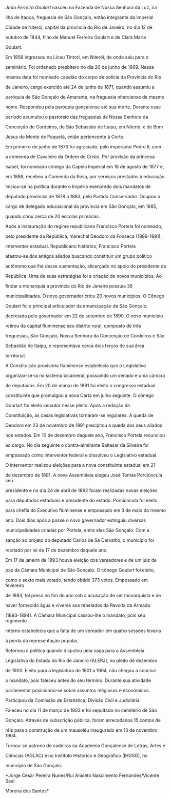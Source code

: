 

*João Ferreira Goulart* nasceu na Fazenda de Nossa Senhora da Luz, na

Ilha de Itaoca, freguesia de São Gonçalo, então integrante da Imperial

Cidade de Niterói, capital da província do Rio de Janeiro, no dia 12 de

outubro de 1844, filho de Manuel Ferreira Goulart e de Clara Maria

Goulart.



Em 1856 ingressou no Liceu Tintori, em Niterói, de onde saiu para o

seminário. Foi ordenado presbítero no dia 20 de junho de 1869. Nessa

mesma data foi nomeado capelão do corpo de polícia da Província do Rio

de Janeiro, cargo exercido até 24 de junho de 1871, quando assumiu a

paróquia de São Gonçalo de Amarante, na freguesia niteroiense de mesmo

nome. Respondeu pela paróquia gonçalense até sua morte. Durante esse

período acumulou o pastoreio das freguesias de Nossa Senhora da

Conceição de Cordeiros, de São Sebastião de Itaipu, em Niterói, e de Bom

Jesus do Monte de Paquetá, então pertencente à Corte.



Em primeiro de junho de 1873 foi agraciado, pelo imperador Pedro II, com

a comenda de Cavaleiro da Ordem de Cristo. Por provisão da princesa

Isabel, foi nomeado cônego da Capela Imperial em 18 de agosto de 1877 e,

em 1888, recebeu a Comenda da Rosa, por serviços prestados à educação.



Iniciou-se na política durante o Império exercendo dois mandatos de

deputado provincial de 1878 a 1883, pelo Partido Conservador. Ocupou o

cargo de delegado educacional da província em São Gonçalo, em 1885,

quando criou cerca de 20 escolas primárias.



Após a instauração do regime republicano Francisco Portela foi nomeado,

pelo presidente da República, marechal Deodoro da Fonseca (1889-1891),

interventor estadual. Republicano histórico, Francisco Portela

afastou-se dos antigos aliados buscando constituir um grupo político

autônomo que lhe desse sustentação, alicerçado no apoio do presidente da

República. Uma de suas estratégias foi a criação de novos municípios. Ao

findar a monarquia a província do Rio de Janeiro possuía 36

municipalidades. O novo governador criou 20 novos municípios. O Cônego

Goulart foi o principal articulador da emancipação de São Gonçalo,

decretada pelo governador em 22 de setembro de 1890. O novo município

retirou da capital fluminense seu distrito rural, composto de três

freguesias, São Gonçalo, Nossa Senhora da Conceição de Cordeiros e São

Sebastião de Itaipu, e representava cerca dois terços de sua área

territorial.



A Constituição provisória fluminense estabelecia que o Legislativo

organizar-se-ia no sistema bicameral, possuindo um senado e uma câmara

de deputados. Em 20 de março de 1891 foi eleito o congresso estadual

constituinte que promulgou a nova Carta em julho seguinte. O cônego

Gourlart foi eleito senador nesse pleito. Após a redação da

Constituição, as casas legislativas tornaram-se regulares. A queda de

Deodoro em 23 de novembro de 1891 precipitou a queda dos seus aliados

nos estados. Em 10 de dezembro daquele ano, Francisco Portela renunciou

ao cargo. No dia seguinte o contra-almirante Baltasar da Silveira foi

empossado como interventor federal e dissolveu o Legislativo estadual.



O interventor realizou eleições para a nova constituinte estadual em 21

de dezembro de 1891. A nova Assembleia elegeu José Tomás Porciúncula seu

presidente e no dia 24 de abril de 1892 foram realizadas novas eleições

para deputados estaduais e presidente do estado. Porciúncula foi eleito

para chefia do Executivo fluminense e empossado em 3 de maio do mesmo

ano. Dois dias após a posse o novo governador extinguiu diversas

municipalidades criadas por Portela, entre elas São Gonçalo. Com a

sanção ao projeto do deputado Carlos de Sá Carvalho, o município foi

recriado por lei de 17 de dezembro daquele ano.



Em 17 de janeiro de 1893 houve eleição dos vereadores e de um juiz de

paz da Câmara Municipal de São Gonçalo. O cônego Goulart foi eleito,

como o sexto mais votado, tendo obtido 373 votos. Empossado em fevereiro

de 1893, foi preso no fim do ano sob a acusação de ser monarquista e de

haver fornecido água e víveres aos rebelados da Revolta da Armada

(1893-1894). A Câmara Municipal cassou-lhe o mandato, pois seu regimento

interno estabelecia que a falta de um vereador em quatro sessões levaria

à perda da representação popular.



Retornou à política quando disputou uma vaga para a Assembleia

Legislativa do Estado do Rio de Janeiro (ALERJ), no pleito de dezembro

de 1900. Eleito para a legislatura de 1901 a 1904, não chegou a concluir

o mandato, pois faleceu antes do seu término. Durante sua atividade

parlamentar posicionou-se sobre assuntos religiosos e econômicos.

Participou da Comissão de Estatística, Divisão Civil e Judiciária.



Faleceu no dia 11 de março de 1903 e foi sepultado no cemitério de São

Gonçalo. Através de subscrição pública, foram arrecadados 15 contos de

réis para a construção de um mausoléu inaugurado em 13 de novembro 1904.



Tornou-se patrono de cadeiras na Academia Gonçalense de Letras, Artes e

Ciências (AGLAC) e no Instituto Histórico e Geográfico (IHGSG), no

município de São Gonçalo.



*Jorge Cesar Pereira Nunes/Rui Aniceto Nascimento Fernandes/Vicente Saul

Moreira dos Santos*



